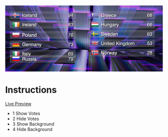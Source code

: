 ![Eurovision](eurovision.jpg)

# Instructions

[Live Preview](https://cdn.rawgit.com/nigels-com/eurovision/master/index.html)

* 1 Show Votes
* 2 Hide Votes
* 3 Show Background
* 4 Hide Background
